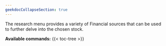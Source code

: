 ```yaml
---
geekdocCollapseSection: true
---
```


The research menu provides a variety of Financial sources that can be used to further delve into the chosen stock.

**Available commands:**
{{< toc-tree >}}
